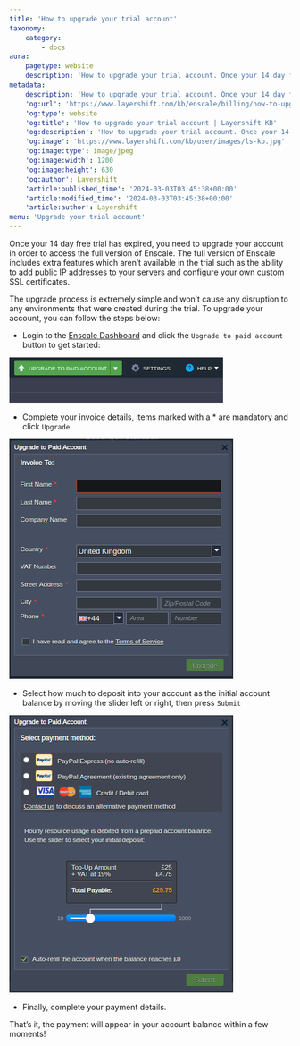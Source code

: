 ```yaml
---
title: 'How to upgrade your trial account'
taxonomy:
    category:
        - docs
aura:
    pagetype: website
    description: 'How to upgrade your trial account. Once your 14 day free trial has expired, you need to upgrade your account in order to access the full version of Enscale.'
metadata:
    description: 'How to upgrade your trial account. Once your 14 day free trial has expired, you need to upgrade your account in order to access the full version of Enscale.'
    'og:url': 'https://www.layershift.com/kb/enscale/billing/how-to-upgrade-your-trial-account'
    'og:type': website
    'og:title': 'How to upgrade your trial account | Layershift KB'
    'og:description': 'How to upgrade your trial account. Once your 14 day free trial has expired, you need to upgrade your account in order to access the full version of Enscale.'
    'og:image': 'https://www.layershift.com/kb/user/images/ls-kb.jpg'
    'og:image:type': image/jpeg
    'og:image:width': 1200
    'og:image:height': 630
    'og:author': Layershift
    'article:published_time': '2024-03-03T03:45:38+00:00'
    'article:modified_time': '2024-03-03T03:45:38+00:00'
    'article:author': Layershift
menu: 'Upgrade your trial account'
---
```


Once your 14 day free trial has expired, you need to upgrade your account in order to access the full version of Enscale. The full version of Enscale includes extra features which aren’t available in the trial such as the ability to add public IP addresses to your servers and configure your own custom SSL certificates.

The upgrade process is extremely simple and won’t cause any disruption to any environments that were created during the trial. To upgrade your account, you can follow the steps below:

* Login to the [Enscale Dashboard](https://app.enscale.cloud/) and click the `Upgrade to paid account` button to get started:

![How%20to%20upgrade%20your%20trial%20account-1](How%20to%20upgrade%20your%20trial%20account-1.png "How%20to%20upgrade%20your%20trial%20account-1")

* Complete your invoice details, items marked with a * are mandatory and click `Upgrade`

![How%20to%20upgrade%20your%20trial%20account-2](How%20to%20upgrade%20your%20trial%20account-2.png "How%20to%20upgrade%20your%20trial%20account-2")

* Select how much to deposit into your account as the initial account balance by moving the slider left or right, then press `Submit`

![How%20to%20upgrade%20your%20trial%20account-3](How%20to%20upgrade%20your%20trial%20account-3.png "How%20to%20upgrade%20your%20trial%20account-3")

* Finally, complete your payment details.

That’s it, the payment will appear in your account balance within a few moments!

